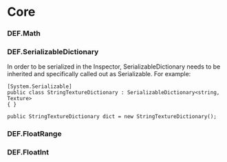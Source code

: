 # Core

### DEF.Math
### DEF.SerializableDictionary

In order to be serialized in the Inspector, SerializableDictionary needs to be inherited and specifically called out as Serializable. For example:

```
[System.Serializable]
public class StringTextureDictionary : SerializableDictionary<string, Texture>
{ }

public StringTextureDictionary dict = new StringTextureDictionary();
```

### DEF.FloatRange
### DEF.FloatInt
